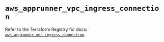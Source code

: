 # `aws_apprunner_vpc_ingress_connection`

Refer to the Terraform Registry for docs: [`aws_apprunner_vpc_ingress_connection`](https://registry.terraform.io/providers/hashicorp/aws/6.5.0/docs/resources/apprunner_vpc_ingress_connection).
